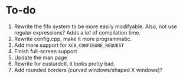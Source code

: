# To-do

1. Rewrite the fifo system to be more easily modifyable. Also, not use regular expressions? Adds a _lot_ of compilation time.
2. Rewrite config.cpp, make it more programmatic.
3. Add more support for `XCB_CONFIGURE_REQUEST`
4. Finish full-screen support
5. Update the man page
6. Rewrite for custardctl, it looks pretty bad.
7. Add rounded borders (curved windows/shaped X windows)?

